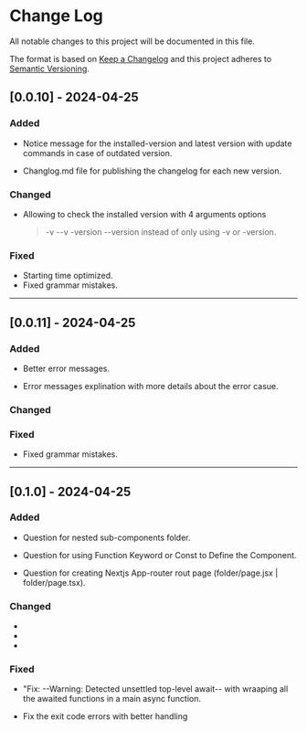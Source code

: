 # Change Log

All notable changes to this project will be documented in this file.

The format is based on [Keep a Changelog](http://keepachangelog.com/)
and this project adheres to [Semantic Versioning](http://semver.org/).

## [0.0.10] - 2024-04-25

### Added

- Notice message for the installed-version and latest version with update commands in case of outdated version.

- Changlog.md file for publishing the changelog for each new version.

### Changed

- Allowing to check the installed version with 4 arguments options
  > -v --v -version --version
  > instead of only using -v or -version.

### Fixed

- Starting time optimized.
- Fixed grammar mistakes.

---

## [0.0.11] - 2024-04-25

### Added

- Better error messages.

- Error messages explination with more details about the error casue.

### Changed

### Fixed

- Fixed grammar mistakes.

---

## [0.1.0] - 2024-04-25

### Added

- Question for nested sub-components folder.

- Question for using Function Keyword or Const to Define the Component.

- Question for creating Nextjs App-router rout page (folder/page.jsx | folder/page.tsx).

### Changed

-

-

-

### Fixed

- "Fix: --Warning: Detected unsettled top-level await-- with wraaping all the awaited functions in a main async function.

- Fix the exit code errors with better handling
